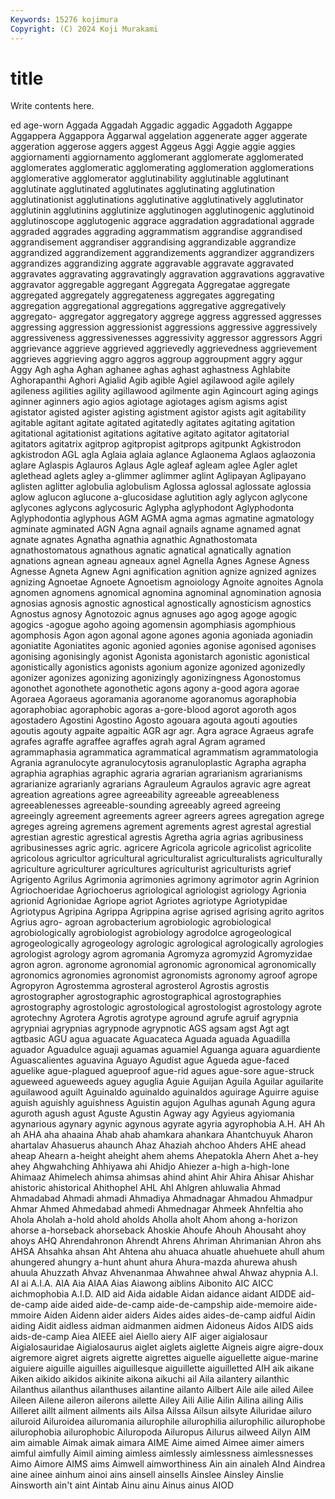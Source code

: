 ```yaml
---
Keywords: 15276 kojimura
Copyright: (C) 2024 Koji Murakami
---
```


# title

Write contents here.



ed age-worn Aggada Aggadah Aggadic
aggadic Aggadoth Aggappe Aggappera Aggappora Aggarwal aggelation aggenerate agger aggerate
aggeration aggerose aggers aggest Aggeus Aggi Aggie aggie aggies aggiornamenti
aggiornamento agglomerant agglomerate agglomerated agglomerates agglomeratic agglomerating agglomeration agglomerations agglomerative
agglomerator agglutinability agglutinable agglutinant agglutinate agglutinated agglutinates agglutinating agglutination agglutinationist
agglutinations agglutinative agglutinatively agglutinator agglutinin agglutinins agglutinize agglutinogen agglutinogenic agglutinoid
agglutinoscope agglutogenic aggrace aggradation aggradational aggrade aggraded aggrades aggrading aggrammatism
aggrandise aggrandised aggrandisement aggrandiser aggrandising aggrandizable aggrandize aggrandized aggrandizement aggrandizements
aggrandizer aggrandizers aggrandizes aggrandizing aggrate aggravable aggravate aggravated aggravates aggravating
aggravatingly aggravation aggravations aggravative aggravator aggregable aggregant Aggregata Aggregatae aggregate
aggregated aggregately aggregateness aggregates aggregating aggregation aggregational aggregations aggregative aggregatively
aggregato- aggregator aggregatory aggrege aggress aggressed aggresses aggressing aggression aggressionist
aggressions aggressive aggressively aggressiveness aggressivenesses aggressivity aggressor aggressors Aggri aggrievance
aggrieve aggrieved aggrievedly aggrievedness aggrievement aggrieves aggrieving aggro aggros aggroup
aggroupment aggry aggur Aggy Agh agha Aghan aghanee aghas aghast
aghastness Aghlabite Aghorapanthi Aghori Agialid Agib agible Agiel agilawood agile
agilely agileness agilities agility agillawood agilmente agin Agincourt aging agings
aginner aginners agio agios agiotage agiotages agism agisms agist agistator
agisted agister agisting agistment agistor agists agit agitability agitable agitant
agitate agitated agitatedly agitates agitating agitation agitational agitationist agitations agitative
agitato agitator agitatorial agitators agitatrix agitprop agitpropist agitprops agitpunkt Agkistrodon
agkistrodon AGL agla Aglaia aglaia aglance Aglaonema Aglaos aglaozonia aglare
Aglaspis Aglauros Aglaus Agle agleaf agleam aglee Agler aglet aglethead
aglets agley a-glimmer aglimmer aglint Aglipayan Aglipayano aglisten aglitter aglobulia
aglobulism Aglossa aglossal aglossate aglossia aglow aglucon aglucone a-glucosidase aglutition
agly aglycon aglycone aglycones aglycons aglycosuric Aglypha aglyphodont Aglyphodonta Aglyphodontia
aglyphous AGM AGMA agma agmas agmatine agmatology agminate agminated AGN
Agna agnail agnails agname agnamed agnat agnate agnates Agnatha agnathia
agnathic Agnathostomata agnathostomatous agnathous agnatic agnatical agnatically agnation agnations agnean
agneau agneaux agnel Agnella Agnes Agnese Agness Agnesse Agneta Agnew
Agni agnification agnition agnize agnized agnizes agnizing Agnoetae Agnoete Agnoetism
agnoiology Agnoite agnoites Agnola agnomen agnomens agnomical agnomina agnominal agnomination
agnosia agnosias agnosis agnostic agnostical agnostically agnosticism agnostics Agnostus agnosy
Agnotozoic agnus agnuses ago agog agoge agogic agogics -agogue agoho
agoing agomensin agomphiasis agomphious agomphosis Agon agon agonal agone agones
agonia agoniada agoniadin agoniatite Agoniatites agonic agonied agonies agonise agonised
agonises agonising agonisingly agonist Agonista agonistarch agonistic agonistical agonistically agonistics
agonists agonium agonize agonized agonizedly agonizer agonizes agonizing agonizingly agonizingness
Agonostomus agonothet agonothete agonothetic agons agony a-good agora agorae Agoraea
Agoraeus agoramania agoranome agoranomus agoraphobia agoraphobiac agoraphobic agoras a-gore-blood agorot
agoroth agos agostadero Agostini Agostino Agosto agouara agouta agouti agouties
agoutis agouty agpaite agpaitic AGR agr agr. Agra agrace Agraeus
agrafe agrafes agraffe agraffee agraffes agrah agral Agram agramed agrammaphasia
agrammatica agrammatical agrammatism agrammatologia Agrania agranulocyte agranulocytosis agranuloplastic Agrapha agrapha
agraphia agraphias agraphic agraria agrarian agrarianism agrarianisms agrarianize agrarianly agrarians
Agrauleum Agraulos agravic agre agreat agreation agreations agree agreeability agreeable
agreeableness agreeablenesses agreeable-sounding agreeably agreed agreeing agreeingly agreement agreements agreer
agreers agrees agregation agrege agreges agreing agremens agrement agrements agrest
agrestal agrestial agrestian agrestic agrestical agrestis Agretha agria agrias agribusiness
agribusinesses agric agric. agricere Agricola agricole agricolist agricolite agricolous agricultor
agricultural agriculturalist agriculturalists agriculturally agriculture agriculturer agricultures agriculturist agriculturists agrief
Agrigento Agrilus Agrimonia agrimonies agrimony agrimotor agrin Agrinion Agriochoeridae Agriochoerus
agriological agriologist agriology Agrionia agrionid Agrionidae Agriope agriot Agriotes agriotype
Agriotypidae Agriotypus Agripina Agrippa Agrippina agrise agrised agrising agrito agritos
Agrius agro- agroan agrobacterium agrobiologic agrobiological agrobiologically agrobiologist agrobiology agrodolce
agrogeological agrogeologically agrogeology agrologic agrological agrologically agrologies agrologist agrology agrom
agromania Agromyza agromyzid Agromyzidae agron agron. agronome agronomial agronomic agronomical
agronomically agronomics agronomies agronomist agronomists agronomy agroof agrope Agropyron Agrostemma
agrosteral agrosterol Agrostis agrostis agrostographer agrostographic agrostographical agrostographies agrostography agrostologic
agrostological agrostologist agrostology agrote agrotechny Agrotera Agrotis agrotype aground agrufe
agruif agrypnia agrypniai agrypnias agrypnode agrypnotic AGS agsam agst Agt
agt agtbasic AGU agua aguacate Aguacateca Aguada aguada Aguadilla aguador
Aguadulce aguaji aguamas aguamiel Aguanga aguara aguardiente Aguascalientes aguavina Aguayo
Agudist ague Agueda ague-faced aguelike ague-plagued agueproof ague-rid agues ague-sore
ague-struck agueweed agueweeds aguey aguglia Aguie Aguijan Aguila Aguilar aguilarite
aguilawood aguilt Aguinaldo aguinaldo aguinaldos aguirage Aguirre aguise aguish aguishly
aguishness Aguistin agujon Agulhas agunah Agung agura aguroth agush agust
Aguste Agustin Agway agy Agyieus agyiomania agynarious agynary agynic agynous
agyrate agyria agyrophobia A.H. AH Ah ah AHA aha ahaaina
Ahab ahab ahamkara ahankara Ahantchuyuk Aharon ahartalav Ahasuerus ahaunch Ahaz
Ahaziah ahchoo Ahders AHE ahead aheap Ahearn a-height aheight ahem
ahems Ahepatokla Ahern Ahet a-hey ahey Ahgwahching Ahhiyawa ahi Ahidjo
Ahiezer a-high a-high-lone Ahimaaz Ahimelech ahimsa ahimsas ahind ahint Ahir
Ahira Ahisar Ahishar ahistoric ahistorical Ahithophel AHL Ahl Ahlgren ahluwalia
Ahmad Ahmadabad Ahmadi ahmadi Ahmadiya Ahmadnagar Ahmadou Ahmadpur Ahmar Ahmed
Ahmedabad ahmedi Ahmednagar Ahmeek Ahnfeltia aho Ahola Aholah a-hold ahold
aholds Aholla aholt Ahom ahong a-horizon ahorse a-horseback ahorseback Ahoskie
Ahoufe Ahouh Ahousaht ahoy ahoys AHQ Ahrendahronon Ahrendt Ahrens Ahriman
Ahrimanian Ahron ahs AHSA Ahsahka ahsan Aht Ahtena ahu ahuaca
ahuatle ahuehuete ahull ahum ahungered ahungry a-hunt ahunt ahura Ahura-mazda
ahurewa ahush ahuula Ahuzzath Ahvaz Ahvenanmaa Ahwahnee ahwal Ahwaz ahypnia
A.I. AI ai A.I.A. AIA Aia AIAA Aias Aiawong aiblins
Aibonito AIC AICC aichmophobia A.I.D. AID aid Aida aidable Aidan
aidance aidant AIDDE aid-de-camp aide aided aide-de-camp aide-de-campship aide-memoire aide-mmoire
Aiden Aidenn aider aiders Aides aides aides-de-camp aidful Aidin aiding
Aidit aidless aidman aidmanmen aidmen Aidoneus Aidos AIDS aids aids-de-camp
Aiea AIEEE aiel Aiello aiery AIF aiger aigialosaur Aigialosauridae Aigialosaurus
aiglet aiglets aiglette Aigneis aigre aigre-doux aigremore aigret aigrets aigrette
aigrettes aiguelle aiguellette aigue-marine aiguiere aiguille aiguilles aiguillesque aiguillette aiguilletted
AIH aik aikane Aiken aikido aikidos aikinite aikona aikuchi ail
Aila ailantery ailanthic Ailanthus ailanthus ailanthuses ailantine ailanto Ailbert Aile
aile ailed Ailee Aileen Ailene aileron ailerons ailette Ailey Aili
Ailie Ailin Ailina ailing Ailis Ailleret aillt ailment ailments ails
Ailsa Ailssa Ailsun ailsyte Ailuridae ailuro ailuroid Ailuroidea ailuromania ailurophile
ailurophilia ailurophilic ailurophobe ailurophobia ailurophobic Ailuropoda Ailuropus Ailurus ailweed Ailyn
AIM aim aimable Aimak aimak aimara AIME Aime aimed Aimee
aimer aimers aimful aimfully Aimil aiming aimless aimlessly aimlessness aimlessnesses
Aimo Aimore AIMS aims Aimwell aimworthiness Ain ain ainaleh AInd
Aindrea aine ainee ainhum ainoi ains ainsell ainsells Ainslee Ainsley
Ainslie Ainsworth ain't aint Aintab Ainu ainu Ainus ainus AIOD
